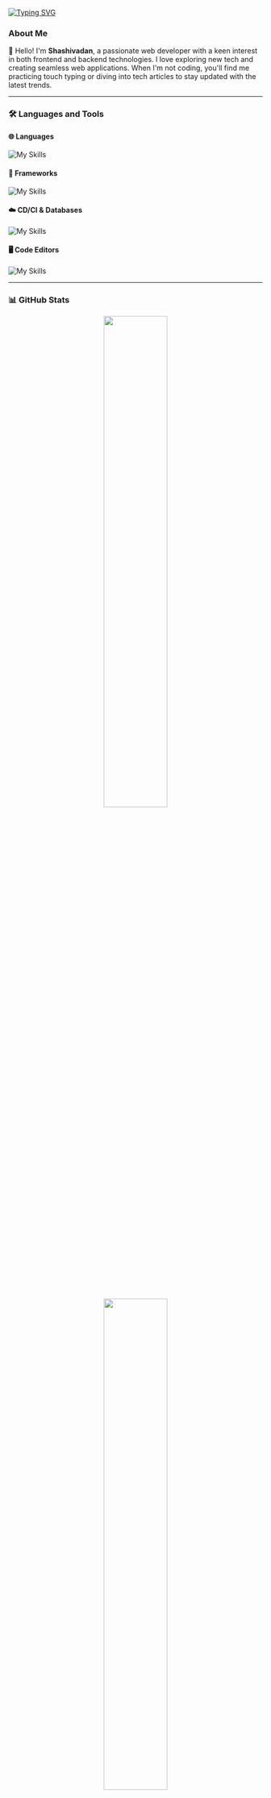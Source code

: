 
[![Typing SVG](https://readme-typing-svg.demolab.com?font=Fira+Code&pause=1000&random=false&width=435&lines=Hello.+I'm+Shashivadan)](https://git.io/typing-svg)

### About Me

👋 Hello! I'm **Shashivadan**, a passionate web developer with a keen interest in both frontend and backend technologies. I love exploring new tech and creating seamless web applications. When I'm not coding, you'll find me practicing touch typing or diving into tech articles to stay updated with the latest trends.

---

### 🛠️ Languages and Tools

#### 🌐 Languages
![My Skills](https://skillicons.dev/icons?i=js,html,css,ts)

#### 🚀 Frameworks
![My Skills](https://skillicons.dev/icons?i=bootstrap,tailwind,react,npm,nodejs,express,next,prisma)

#### ☁️ CD/CI & Databases
![My Skills](https://skillicons.dev/icons?i=git,github,gitlab,bash,linux,aws,postgresql,mongodb,ubuntu,vercel,cloudflare,docker)

#### 🖥️ Code Editors
![My Skills](https://skillicons.dev/icons?i=vim,neovim,vscode)

---

### 📊 GitHub Stats

<p align="center">
  <img height="50%" width="auto" src ="https://github-readme-stats.vercel.app/api?username=Shashivadan&show_icons=true&count_private=true&theme=darcula&hide_border=true&hide=issues,contribs&bg_color=00000000">
  <img height="50%" width="auto" src ="https://github-readme-stats.vercel.app/api/top-langs/?username=Shashivadan&layout=compact&hide_border=true&theme=darcula&bg_color=00000000">
  <img height="50%" width="auto" src="https://github-readme-streak-stats.herokuapp.com?user=Shashivadan&theme=darcula&hide_border=true&background=FFFFFF00">
  <img height="50%" width="auto" src ="https://github-readme-stats.vercel.app/api/wakatime?username=shashivadan&layout=&hide_border=true&theme=darcula&bg_color=00000000">
  <br>
</p>

[![](https://github-readme-activity-graph.vercel.app/graph?username=Shashivadan&theme=merko)](https://github.com/Shashivadan/github-readme-activity-graph)

	

---

### 🌐 Website and Topics

#### 🌍 Website
You can visit my [personal website](https://shashivadan.dev) to learn more about my projects, read my blog, and get in touch with me.

#### 📝 Topics
- 💻 Web Development
- 🎨 Frontend and Backend Technologies
- ⚙️ JavaScript and TypeScript
- ⚛️ React and Next.js
- 🔧 CI/CD and DevOps
- 🗄️ Databases: PostgreSQL and MongoDB
- ⌨️ Touch Typing
- 📚 Tech Articles and Learning

Feel free to connect with me on GitHub, follow my projects, and explore my repositories. Let's build something amazing together!

---

<a href="https://wakatime.com/@018de9a6-89c0-447a-9820-65e4876c3d5a"><img src="https://wakatime.com/badge/user/018de9a6-89c0-447a-9820-65e4876c3d5a.svg" alt="Total time coded since Feb 27 2024" /></a>



